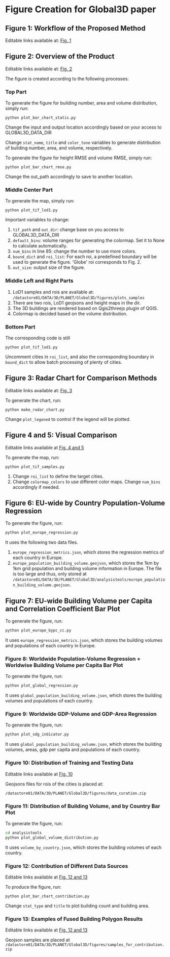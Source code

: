 # Figure Creation for Global3D paper
## Figure 1: Workflow of the Proposed Method
Editable links available at: [Fig. 1](https://drive.google.com/file/d/1Lq7RCVfeCegxCEKZbbypuSE_mIQztAcP/view)

## Figure 2: Overview of the Product
Editable links available at: [Fig. 2](https://drive.google.com/file/d/1RFDTwzjvY_x6xm9jXoETj4lF1dTkWUnl/view?usp=sharing)

The figure is created according to the following processes:
### Top Part
To generate the figure for building number, area and volume distribution, simply run: 
```
python plot_bar_chart_statis.py
```
Change the input and output location accordingly based on your access to GLOBAL3D_DATA_DIR

Change `stat_name`, `title` and `color_tone` variables to generate distribution of building number, area, and volume, respectively.

To generate the figure for height RMSE and volume RMSE, simply run:
```
python plot_bar_chart_rmse.py
```
Change the out_path accordingly to save to another location.

### Middle Center Part
To generate the map, simply run:
```
python plot_tif_lod1.py
```
Important variables to change:

1. `tif_path` and `out_dir`: change base on you access to GLOBAL3D_DATA_DIR
2. `default_bins`: volume ranges for generating the colormap. Set it to None to calculate automatically.
3. `num_bins` in line 85: change the number to use more colors.
4. `bound_dict` and `roi_list`: For each roi, a predefined boundary will be used to generate the figure. 'Globe' roi corresponds to Fig. 2.
5. `out_size`: output size of the figure.

### Middle Left and Right Parts
1. LoD1 samples and rois are available at: `/datastore01/DATA/3D/PLANET/Global3D/figures/plots_samples`
2. There are two rois, LoD1 geojsons and height maps in the dir.
3. The 3D buildings are rendered based on Qgis2threejs plugin of QGIS.
4. Colormap is decided based on the volume distribution.

### Bottom Part
The corresponding code is still 
```
python plot_tif_lod1.py
```
Uncomment cities in `roi_list`, and also the corresponding boundary in `bound_dict` to allow batch processing of plenty of cities.

## Figure 3: Radar Chart for Comparison Methods
Editable links available at: [Fig. 3](https://drive.google.com/file/d/11JcStnas268q2xTDlLobfdl9MVq-CXSl/view?usp=sharing)

To generate the chart, run:
```
python make_radar_chart.py
```
Change `plot_legened` to control if the legend will be plotted.

## Figure 4 and 5: Visual Comparison
Editable links available at [Fig. 4 and 5](https://drive.google.com/file/d/1Qcn4_Y3ycFo2ilgk9w1WTqUaAg1P7UEb/view?usp=sharing)

To generate the map, run:
```
python plot_tif_samples.py
```
1. Change `roi_list` to define the target cities.
2. Change `colormap_colors` to use different color maps. Change `num_bins` accordingly if needed.

## Figure 6: EU-wide by Country Population-Volume Regression
To generate the figure, run:
```bash
python plot_europe_regression.py
```
It uses the following two data files.
1. `europe_regression_metrics.json`, which stores the regression metrics of each country in Europe. 
2. `europe_population_building_volume.geojson`, which stores the 1km by 1km grid population and building volume information in Europe. The file is too large and thus, only stored at `/datastore01/DATA/3D/PLANET/Global3D/analysistools/europe_population_building_volume.geojson`.

## Figure 7: EU-wide Building Volume per Capita and Correlation Coefficient Bar Plot
To generate the figure, run:
```bash
python plot_europe_bypc_cc.py
```
It uses `europe_regression_metrics.json`, which stores the building volumes and populations of each country in Europe.

### Figure 8: Worldwide Population-Volume Regression + Worldwise Building Volume per Capita Bar Plot
To generate the figure, run:
```bash
python plot_global_regression.py
```
It uses `global_population_building_volume.json`, which stores the building volumes and populations of each country.

### Figure 9: Worldwide GDP-Volume and GDP-Area Regression
To generate the figure, run:
```bash
python plot_sdg_indicator.py
```
It uses `global_population_building_volume.json`, which stores the building volumes, areas, gdp per capita and populations of each country.

### Figure 10: Distribution of Training and Testing Data
Editable links available at [Fig. 10](https://drive.google.com/file/d/1J7Xm3vC0My0OtJGA6lvfFgM7yhTuTnjV/view?usp=sharing)

Geojsons files for rois of the cities is placed at:
```
/datastore01/DATA/3D/PLANET/Global3D/figures/data_curation.zip
```
### Figure 11: Distribution of Building Volume, and by Country Bar Plot
To generate the figure, run:
```bash
cd analysistools
python plot_global_volume_distribution.py
```
It uses `volume_by_country.json`, which stores the building volumes of each country.

### Figure 12: Contribution of Different Data Sources
Editable links available at [Fig. 12 and 13](https://drive.google.com/file/d/1B0hjR-OWEzH7m7egS6ST0Jkw63x6g8rN/view?usp=sharing)

To produce the figure, run:
```
python plot_bar_chart_contribution.py
```
Change `stat_type` and `title` to plot building count and building area.

### Figure 13: Examples of Fused Building Polygon Results
Editable links available at [Fig. 12 and 13](https://drive.google.com/file/d/1B0hjR-OWEzH7m7egS6ST0Jkw63x6g8rN/view?usp=sharing)

Geojson samples are placed at `/datastore01/DATA/3D/PLANET/Global3D/figures/samples_for_contribution.zip`


